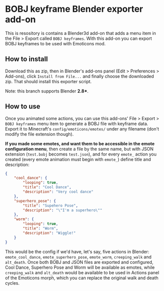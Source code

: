# BOBJ keyframe Blender exporter add-on

This is resository is contains a Blender3d add-on that adds a menu item in the File > Export called `BOBJ keyframes`. With this add-on you can export BOBJ keyframes to be used with Emoticons mod.

## How to install

Download this as zip, then in Blender's add-ons panel (Edit > Preferences > Add-ons), click `Install from File...` and finally choose the downloaded zip. That should install this exporter script. 

Note: this branch supports Blender **2.8\***.

## How to use

Once you animated some actions, you can use this add-ons' File > Export > `BOBJ keyframes` menu item to generate a BOBJ file with keyframe data. Export it to Minecraft's `config/emoticons/emotes/` under any filename (don't modify the file extension though). 

**If you made some emotes, and want them to be accessible in the emote configuration menu**, then create a file by the same name, but with JSON extension (`test.bobj` becomes `test.json`), and for every `emote_` action you created (every emote animation must begin with `emote_`) define title and description:

```json
{
	"cool_dance": {
		"looping": true,
		"title": "Cool Dance",
		"description": "Very cool dance"
	},
	"superhero_pose": {
		"title": "Supehero Pose",
		"description": "\"I'm a superhero\""
	},
	"worm": {
		"looping": true,
		"title": "Worm",
		"description": "Wiggle!"	
	}
}
```

This would be the config if we'd have, let's say, five actions in Blender: `emote_cool_dance`, `emote_superhero_pose`, `emote_worm`, `creeping_walk` and `alt_death`. Once both BOBJ and JSON files are exported and configured, Cool Dance, Superhero Pose and Worm will be available as emotes, while `creeping_walk` and `alt_death` would be available to be used in Actions panel of the Emoticons morph, which you can replace the original walk and death cycles.